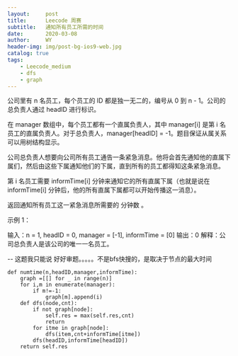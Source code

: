 ```yaml
---
layout:     post
title:      Leecode 周赛
subtitle:   通知所有员工所需的时间
date:       2020-03-08
author:     WY
header-img: img/post-bg-ios9-web.jpg
catalog: true
tags:
    - Leecode_medium
    - dfs
    - graph
---
```


公司里有 n 名员工，每个员工的 ID 都是独一无二的，编号从 0 到 n - 1。公司的总负责人通过 headID 进行标识。

在 manager 数组中，每个员工都有一个直属负责人，其中 manager[i] 是第 i 名员工的直属负责人。对于总负责人，manager[headID] = -1。题目保证从属关系可以用树结构显示。

公司总负责人想要向公司所有员工通告一条紧急消息。他将会首先通知他的直属下属们，然后由这些下属通知他们的下属，直到所有的员工都得知这条紧急消息。

第 i 名员工需要 informTime[i] 分钟来通知它的所有直属下属（也就是说在 informTime[i] 分钟后，他的所有直属下属都可以开始传播这一消息）。

返回通知所有员工这一紧急消息所需要的 分钟数 。

 

示例 1：

输入：n = 1, headID = 0, manager = [-1], informTime = [0]
输出：0
解释：公司总负责人是该公司的唯一一名员工。

-- 这题我只能说 好好审题。。。。。不是bfs快搜的，是取决于节点的最大时间


```
def numtime(n,headID,manager,informTime):
    graph =[[] for _ in range(n)]
    for i,m in enumerate(manager):
        if m!=-1:
            graph[m].append(i)
    def dfs(node,cnt):
        if not graph[node]:
            self.res = max(self.res,cnt)
            return 
        for itme in graph[node]:
            dfs(item,cnt+informTime[itme])
        dfs(headID,informTime[headID])
    return self.res
```